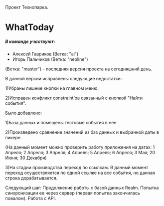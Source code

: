 Проект Технопарка.
# WhatToday

##### В команде участвуют:
* Алексей Гавриков (Ветка: "al")
* Игорь Пальчиков (Ветка: "neoline")

(Ветка: "master") - последняя версия проекта на сегодняшний день.

В данной версии исправлены следующие недостатки:

1)Убраны лишние кнопки на главном меню.

2)Исправен конфликт constraint’ов связанный с кнопкой "Найти события".

Было добавлено:

1)База данных и помещены тестовые события в нее.

2)Произведено сравнение значений из баз данных и выбранной даты в пикере.

(На данный момент можно проверить работу приложения на датах:
1 Апреля;
2 Апреля;
3 Апреля;
4 Апреля;
5 Апреля;
6 Апреля;
3 Мая;
20 Июня;
30 Декабря)

3)На стадии производства переход по ссылкам. В данный момент переход осуществляется по одной ссылке на все события, но данная строка дорабатывается.

Следующий шаг: Продолжение работы с базой данных Realm.  Попытка синхронизации ее через сервер (первая попытка закончилась повалом). Работа с API.
